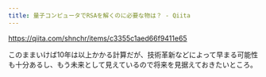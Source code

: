 ```yaml
---
title: 量子コンピュータでRSAを解くのに必要な物は？ - Qiita
---
```


https://qiita.com/shnchr/items/c3355c1aed66f9411e65

このままいけば10年は以上かかる計算だが、技術革新などによって早まる可能性も十分あるし、もう未来として見えているので将来を見据えておきたいところ。

